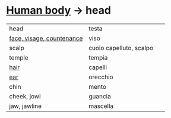 # [Human body](human-body.html) -> head 

<table>
<tr>
<td width="50%">head</td>
<td>testa</td>
</tr>
<tr>
<td width="50%"><a href="human-body-face.html">face, visage, countenance</a></td>
<td>viso</td>
</tr>
<tr>
<td width="50%">scalp</td>
<td>cuoio capelluto, scalpo</td>
</tr>
<tr>
<td width="50%">temple</td>
<td>tempia</td>
</tr>
<tr>
<td width="50%"><a href="human-body-hair.html">hair</a></td>
<td>capelli</td>
</tr>
<tr>
<td width="50%"><a href="human-body-ear.html">ear</a></td>
<td>orecchio</td>
</tr>
<tr>
<td width="50%">chin</td>
<td>mento</td>
</tr>
<tr>
<td width="50%">cheek, jowl</td>
<td>guancia</td>
</tr>
<tr>
<td width="50%">jaw, jawline</td>
<td>mascella</td>
</tr>
</table>

